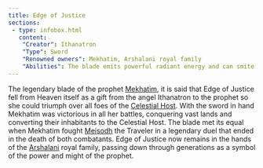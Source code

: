 ```yaml
---
title: Edge of Justice
sections:
 - type: infobox.html
   content:
    "Creator": Ithanatron
    "Type": Sword
    "Renowned owners": Mekhatim, Arshalani royal family
    "Abilities": The blade emits powerful radiant energy and can smite evil creatures with one blow. Only the Chosen of the Celestial Host can bear the blade
---
```


The legendary blade of the prophet [Mekhatim](https://raldamain.com/en/characters/age%20of%20triumph/mekhatim.html), it is said that Edge of Justice fell from Heaven itself as a gift from the angel Ithanatron to the prophet so she could triumph over all foes of the [Celestial Host](https://raldamain.com/en/creatures/superior%20beings/celestial%20host/). With the sword in hand Mekhatim was victorious in all her battles, conquering vast lands and converting their inhabitants to the Celestial Host. The blade met its equal when Mekhatim fought [Meisodh](https://raldamain.com/en/characters/age%20of%20triumph/meisodh.html) the Traveler in a legendary duel that ended in the death of both combatants. Edge of Justice now remains in the hands of the [Arshalani](https://raldamain.com/en/ideas/nations/arshalan.html) royal family, passing down through generations as a symbol of the power and might of the prophet. 
